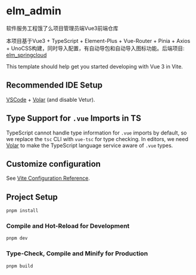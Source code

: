 # elm_admin

软件服务工程饿了么项目管理员端Vue3前端仓库

本项目基于Vue3 + TypeScript + Element-Plus + Vue-Router + Pinia + Axios + UnoCSS构建，同时导入配置，有自动导包和自动导入图标功能。后端项目: [elm_springcloud](https://github.com/JackieLinn/elm_springcloud)

This template should help get you started developing with Vue 3 in Vite.

## Recommended IDE Setup

[VSCode](https://code.visualstudio.com/) + [Volar](https://marketplace.visualstudio.com/items?itemName=Vue.volar) (and disable Vetur).

## Type Support for `.vue` Imports in TS

TypeScript cannot handle type information for `.vue` imports by default, so we replace the `tsc` CLI with `vue-tsc` for type checking. In editors, we need [Volar](https://marketplace.visualstudio.com/items?itemName=Vue.volar) to make the TypeScript language service aware of `.vue` types.

## Customize configuration

See [Vite Configuration Reference](https://vite.dev/config/).

## Project Setup

```sh
pnpm install
```

### Compile and Hot-Reload for Development

```sh
pnpm dev
```

### Type-Check, Compile and Minify for Production

```sh
pnpm build
```
